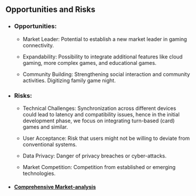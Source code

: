 ## Opportunities and Risks

- ### Opportunities:

  - Market Leader:
    Potential to establish a new market leader in gaming connectivity.

  - Expandability:
    Possibility to integrate additional features like cloud gaming, more complex games, and educational games.

  - Community Building:
    Strengthening social interaction and community activities. Digitizing family game night.

- ### Risks:

  - Technical Challenges:
    Synchronization across different devices could lead to latency and compatibility issues, hence in the initial development phase, we focus on integrating turn-based (card) games and similar.

  - User Acceptance:
    Risk that users might not be willing to deviate from conventional systems.

  - Data Privacy:
    Danger of privacy breaches or cyber-attacks.

  - Market Competition:
    Competition from established or emerging technologies.

- #### [Comprehensive Market-analysis](market_analysis.md)